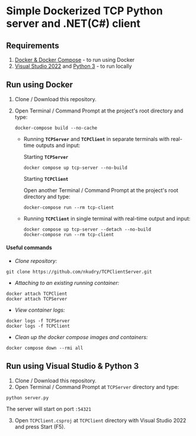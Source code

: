 # Simple Dockerized TCP Python server and .NET(C#) client

## Requirements
1. [Docker & Docker Compose](https://docs.docker.com/get-docker/) - to run using Docker
2. [Visual Studio 2022](https://visualstudio.microsoft.com/vs/) and [Python 3](https://www.python.org/downloads/) - to run locally

## Run using Docker

1. Clone / Download this repository.

2. Open Terminal / Command Prompt at the project's root directory and type:
    ```
    docker-compose build --no-cache
    ```

    - Running **`TCPServer`** and **`TCPClient`** in separate terminals with real-time outputs and input:
    
        Starting **`TCPServer`** 
        ```
        docker compose up tcp-server --no-build
        ```

        Starting **`TCPClient`** 
        
        Open another Terminal / Command Prompt at the project's root directory and type:
        ```
        docker-compose run --rm tcp-client
        ```
        
    - Running **`TCPClient`** in single terminal with real-time output and input:
        ```
        docker compose up tcp-server --detach --no-build
        docker-compose run --rm tcp-client
        ```


#### Useful commands

- *Clone repository:*
```
git clone https://github.com/nkudry/TCPClientServer.git
```

- *Attaching to an existing running container:*
```
docker attach TCPClient
docker attach TCPServer
```

- *View container logs:*
```
docker logs -f TCPServer
docker logs -f TCPClient
```

- *Clean up the docker compose images and containers:*
```
docker compose down --rmi all
```


## Run using Visual Studio & Python 3

1. Clone / Download this repository.
2. Open Terminal / Command Prompt at `TCPServer` directory and type:
```
python server.py
```
The server will start on port `:54321`

3. Open `TCPClient.csproj` at `TCPClient` directory with Visual Studio 2022 and press Start (F5).
